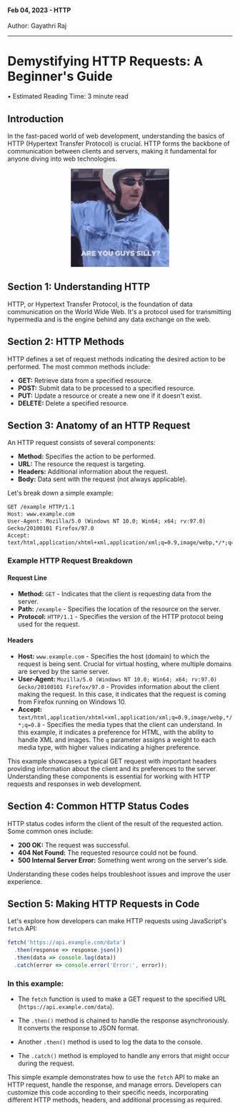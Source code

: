 #### Feb 04, 2023 - HTTP

Author: Gayathri Raj 

---



# Demystifying HTTP Requests: A Beginner's Guide

• Estimated Reading Time: 3 minute read

## Introduction
In the fast-paced world of web development, understanding the basics of HTTP (Hypertext Transfer Protocol) is crucial. HTTP forms the backbone of communication between clients and servers, making it fundamental for anyone diving into web technologies.



<div align="center">
  <img src="send.gif" alt="Animated GIF" autoplay>
</div>

## Section 1: Understanding HTTP
HTTP, or Hypertext Transfer Protocol, is the foundation of data communication on the World Wide Web. It's a protocol used for transmitting hypermedia and is the engine behind any data exchange on the web.

## Section 2: HTTP Methods
HTTP defines a set of request methods indicating the desired action to be performed. The most common methods include:
- **GET:** Retrieve data from a specified resource.
- **POST:** Submit data to be processed to a specified resource.
- **PUT:** Update a resource or create a new one if it doesn't exist.
- **DELETE:** Delete a specified resource.

## Section 3: Anatomy of an HTTP Request
An HTTP request consists of several components:
- **Method:** Specifies the action to be performed.
- **URL:** The resource the request is targeting.
- **Headers:** Additional information about the request.
- **Body:** Data sent with the request (not always applicable).

Let's break down a simple example:

```http
GET /example HTTP/1.1
Host: www.example.com
User-Agent: Mozilla/5.0 (Windows NT 10.0; Win64; x64; rv:97.0) Gecko/20100101 Firefox/97.0
Accept: text/html,application/xhtml+xml,application/xml;q=0.9,image/webp,*/*;q=0.8
```


### Example HTTP Request Breakdown

#### Request Line
- **Method:** `GET` - Indicates that the client is requesting data from the server.
- **Path:** `/example` - Specifies the location of the resource on the server.
- **Protocol:** `HTTP/1.1` - Specifies the version of the HTTP protocol being used for the request.

#### Headers
- **Host:** `www.example.com` - Specifies the host (domain) to which the request is being sent. Crucial for virtual hosting, where multiple domains are served by the same server.
- **User-Agent:** `Mozilla/5.0 (Windows NT 10.0; Win64; x64; rv:97.0) Gecko/20100101 Firefox/97.0` - Provides information about the client making the request. In this case, it indicates that the request is coming from Firefox running on Windows 10.
- **Accept:** `text/html,application/xhtml+xml,application/xml;q=0.9,image/webp,*/*;q=0.8` - Specifies the media types that the client can understand. In this example, it indicates a preference for HTML, with the ability to handle XML and images. The `q` parameter assigns a weight to each media type, with higher values indicating a higher preference.

This example showcases a typical GET request with important headers providing information about the client and its preferences to the server. Understanding these components is essential for working with HTTP requests and responses in web development.


## Section 4: Common HTTP Status Codes

HTTP status codes inform the client of the result of the requested action. Some common ones include:

- **200 OK:** The request was successful.
- **404 Not Found:** The requested resource could not be found.
- **500 Internal Server Error:** Something went wrong on the server's side.

Understanding these codes helps troubleshoot issues and improve the user experience.

## Section 5: Making HTTP Requests in Code

Let's explore how developers can make HTTP requests using JavaScript's `fetch` API:

```javascript
fetch('https://api.example.com/data')
  .then(response => response.json())
  .then(data => console.log(data))
  .catch(error => console.error('Error:', error));
```
### In this example:

- The `fetch` function is used to make a GET request to the specified URL (`https://api.example.com/data`).

- The `.then()` method is chained to handle the response asynchronously. It converts the response to JSON format.

- Another `.then()` method is used to log the data to the console.

- The `.catch()` method is employed to handle any errors that might occur during the request.

This simple example demonstrates how to use the `fetch` API to make an HTTP request, handle the response, and manage errors. Developers can customize this code according to their specific needs, incorporating different HTTP methods, headers, and additional processing as required.



